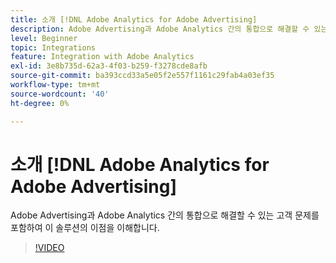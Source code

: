 ```yaml
---
title: 소개 [!DNL Adobe Analytics for Adobe Advertising]
description: Adobe Advertising과 Adobe Analytics 간의 통합으로 해결할 수 있는 고객 문제를 포함하여 이 솔루션의 이점을 이해합니다.
level: Beginner
topic: Integrations
feature: Integration with Adobe Analytics
exl-id: 3e8b735d-62a3-4f03-b259-f3278cde8afb
source-git-commit: ba393ccd33a5e05f2e557f1161c29fab4a03ef35
workflow-type: tm+mt
source-wordcount: '40'
ht-degree: 0%

---
```


# 소개 [!DNL Adobe Analytics for Adobe Advertising]

Adobe Advertising과 Adobe Analytics 간의 통합으로 해결할 수 있는 고객 문제를 포함하여 이 솔루션의 이점을 이해합니다.

>[!VIDEO](https://video.tv.adobe.com/v/33491)
